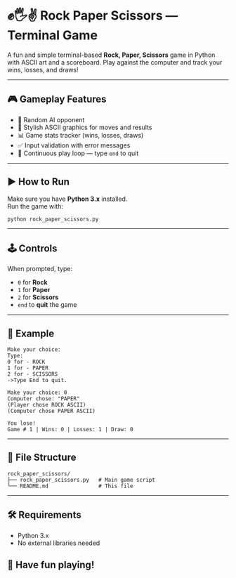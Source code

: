 
# ✊🖐✌ Rock Paper Scissors — Terminal Game

A fun and simple terminal-based **Rock, Paper, Scissors** game in Python with ASCII art and a scoreboard. Play against the computer and track your wins, losses, and draws!

---

## 🎮 Gameplay Features

- 🧠 Random AI opponent
- 🎨 Stylish ASCII graphics for moves and results
- 📊 Game stats tracker (wins, losses, draws)
- ✅ Input validation with error messages
- 🔁 Continuous play loop — type `end` to quit

---

## ▶️ How to Run

Make sure you have **Python 3.x** installed.  
Run the game with:

```bash
python rock_paper_scissors.py
```

---

## 🕹 Controls

When prompted, type:
- `0` for **Rock**
- `1` for **Paper**
- `2` for **Scissors**
- `end` to **quit** the game

---

## 📌 Example

```
Make your choice:
Type:
0 for - ROCK
1 for - PAPER
2 for - SCISSORS
->Type End to quit.

Make your choice: 0
Computer chose: "PAPER"
(Player chose ROCK ASCII)
(Computer chose PAPER ASCII)

You lose!
Game # 1 | Wins: 0 | Losses: 1 | Draw: 0
```

---

## 📁 File Structure

```
rock_paper_scissors/
├── rock_paper_scissors.py   # Main game script
└── README.md                # This file
```

---

## 🛠 Requirements

- Python 3.x
- No external libraries needed



## 🎉 Have fun playing!
